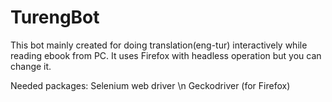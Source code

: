 # TurengBot
This bot mainly created for doing translation(eng-tur) interactively while reading ebook from PC. It uses Firefox with headless operation but you can change it.

Needed packages:
Selenium web driver \n
Geckodriver (for Firefox)
